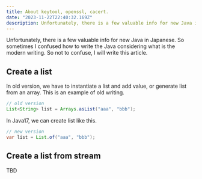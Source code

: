 ```yaml
---
title: About keytool, openssl, cacert.
date: "2023-11-22T22:40:32.169Z"
description: Unfortunately, there is a few valuable info for new Java in Japanese. So sometimes I confused how to write the Java considering what is the modern writing. So not to confuse, I will write this article.
---
```


Unfortunately, there is a few valuable info for new Java in Japanese. So sometimes I confused how to write the Java considering what is the modern writing. So not to confuse, I will write this article.

## Create a list

In old version, we have to instantiate a list and add value, or generate list from an array.
This is an example of old writing.
```Java
// old version
List<String> list = Arrays.asList("aaa", "bbb");
```

In Java17, we can create list like this.
```Java
// new version
var list = List.of("aaa", "bbb");
```

## Create a list from stream
TBD